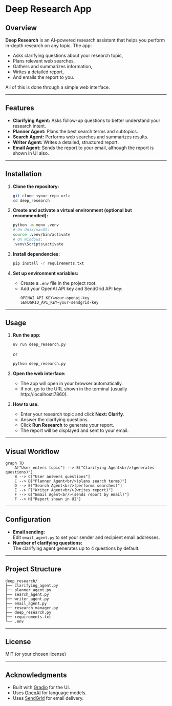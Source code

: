 # Deep Research App

## Overview

**Deep Research** is an AI-powered research assistant that helps you perform in-depth research on any topic. The app:
- Asks clarifying questions about your research topic,
- Plans relevant web searches,
- Gathers and summarizes information,
- Writes a detailed report,
- And emails the report to you.

All of this is done through a simple web interface.

---

## Features

- **Clarifying Agent:** Asks follow-up questions to better understand your research intent.
- **Planner Agent:** Plans the best search terms and subtopics.
- **Search Agent:** Performs web searches and summarizes results.
- **Writer Agent:** Writes a detailed, structured report.
- **Email Agent:** Sends the report to your email, although the report is shown in UI also. 

---

## Installation

1. **Clone the repository:**
   ```sh
   git clone <your-repo-url>
   cd deep_research
   ```

2. **Create and activate a virtual environment (optional but recommended):**
   ```sh
   python -m venv .venv
   # On Unix/macOS:
   source .venv/bin/activate
   # On Windows:
   .venv\Scripts\activate
   ```

3. **Install dependencies:**
   ```sh
   pip install -r requirements.txt
   ```

4. **Set up environment variables:**
   - Create a `.env` file in the project root.
   - Add your OpenAI API key and SendGrid API key:
     ```
     OPENAI_API_KEY=your-openai-key
     SENDGRID_API_KEY=your-sendgrid-key
     ```

---

## Usage

1. **Run the app:**
   ```sh
   uv run deep_research.py
   ```
   or
   ```sh
   python deep_research.py
   ```

2. **Open the web interface:**
   - The app will open in your browser automatically.
   - If not, go to the URL shown in the terminal (usually http://localhost:7860).

3. **How to use:**
   - Enter your research topic and click **Next: Clarify**.
   - Answer the clarifying questions.
   - Click **Run Research** to generate your report.
   - The report will be displayed and sent to your email.

---

## Visual Workflow

```mermaid
graph TD
    A["User enters topic"] --> B["Clarifying Agent<br/>(generates questions)"]
    B --> C["User answers questions"]
    C --> D["Planner Agent<br/>(plans search terms)"]
    D --> E["Search Agent<br/>(performs searches)"]
    E --> F["Writer Agent<br/>(writes report)"]
    F --> G["Email Agent<br/>(sends report by email)"]
    F --> H["Report shown in UI"]
```

---

## Configuration

- **Email sending:**  
  Edit `email_agent.py` to set your sender and recipient email addresses.
- **Number of clarifying questions:**  
  The clarifying agent generates up to 4 questions by default.

---

## Project Structure

```
deep_research/
├── clarifying_agent.py
├── planner_agent.py
├── search_agent.py
├── writer_agent.py
├── email_agent.py
├── research_manager.py
├── deep_research.py
├── requirements.txt
└── .env
```

---

## License

MIT (or your chosen license)

---

## Acknowledgments

- Built with [Gradio](https://gradio.app/) for the UI.
- Uses [OpenAI](https://openai.com/) for language models.
- Uses [SendGrid](https://sendgrid.com/) for email delivery. 